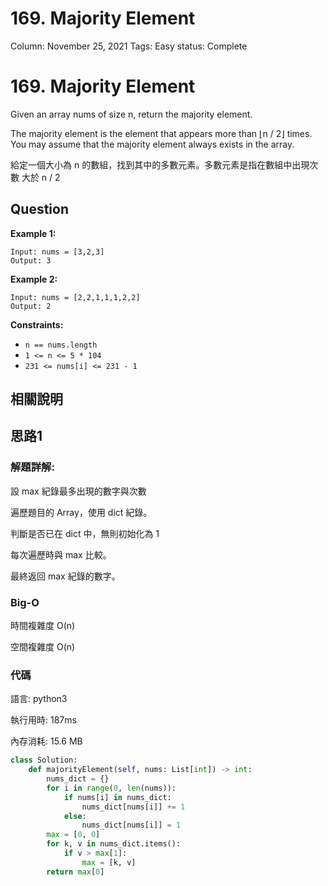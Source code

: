 # 169. Majority Element

Column: November 25, 2021
Tags: Easy
status: Complete

# 169. Majority Element

Given an array nums of size n, return the majority element.

The majority element is the element that appears more than ⌊n / 2⌋ times. You may assume that the majority element always exists in the array.

給定一個大小為 n 的數組，找到其中的多數元素。多數元素是指在數組中出現次數 大於 n / 2

## Question

**Example 1:**

```
Input: nums = [3,2,3]
Output: 3
```

**Example 2:**

```
Input: nums = [2,2,1,1,1,2,2]
Output: 2
```

**Constraints:**

- `n == nums.length`
- `1 <= n <= 5 * 104`
- `231 <= nums[i] <= 231 - 1`

## 相關說明

## 思路1

### 解題詳解:

設 max 紀錄最多出現的數字與次數

遍歷題目的 Array，使用 dict 紀錄。

判斷是否已在 dict  中，無則初始化為 1

每次遍歷時與 max 比較。

最終返回 max 紀錄的數字。

### Big-O

時間複雜度 O(n)

空間複雜度 O(n)

### 代碼

語言: python3

執行用時: 187ms 

內存消耗: 15.6 MB

```python
class Solution:
    def majorityElement(self, nums: List[int]) -> int:
        nums_dict = {}
        for i in range(0, len(nums)):
            if nums[i] in nums_dict:
                nums_dict[nums[i]] += 1
            else:
                nums_dict[nums[i]] = 1
        max = [0, 0]
        for k, v in nums_dict.items():
            if v > max[1]:
                max = [k, v]
        return max[0]
```
